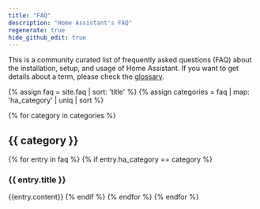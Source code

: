 ```yaml
---
title: "FAQ"
description: "Home Assistant's FAQ"
regenerate: true
hide_github_edit: true
---
```


This is a community curated list of frequently asked questions (FAQ) about the installation, setup, and usage of Home Assistant. If you want to get details about a term, please check the [glossary](/docs/glossary/).

{% assign faq = site.faq | sort: 'title' %}
{% assign categories = faq | map: 'ha_category' | uniq | sort %}

{% for category in categories %}

## {{ category }}

  {% for entry in faq %}
    {% if entry.ha_category == category %}

### {{ entry.title }}

{{entry.content}}
    {% endif %}
  {% endfor %}
{% endfor %}


